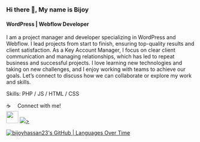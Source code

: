 ### Hi there 👋, My name is Bijoy
#### WordPress | Webflow Developer
I am a project manager and developer specializing in WordPress and Webflow. I lead projects from start to finish, ensuring top-quality results and client satisfaction. As a Key Account Manager, I focus on clear client communication and managing relationships, which has led to repeat business and successful projects. I love learning new technologies and taking on new challenges, and I enjoy working with teams to achieve our goals. Let’s connect to discuss how we can collaborate or explore my work and skills.

Skills: PHP / JS / HTML / CSS

☕  Connect with me! <br>
<a href="https://bijoy.dev/"><img height="32" width="32" src="https://bijoy.dev/wp-content/uploads/2023/12/siteicon.png" /></a> <a href="https://linkedin.com/in/bijoyhassan23"><img src="{https://img.shields.io/badge/Facebook-1877F2?style=for-the-badge&logo=facebook&logoColor=white}" />></a>




[![bijoyhassan23's GitHub | Languages Over Time](https://stats.quira.sh/bijoyhassan23/languages-over-time?theme=dark)](https://quira.sh?utm_source=widgets&utm_campaign=bijoyhassan23)
